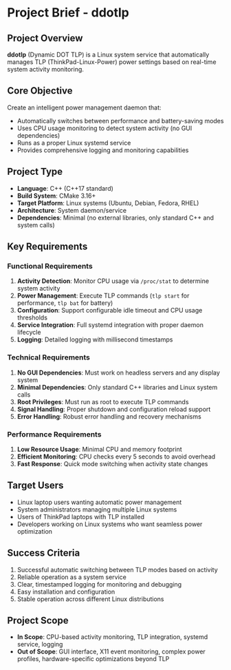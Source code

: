 # Project Brief - ddotlp

## Project Overview
**ddotlp** (Dynamic DOT TLP) is a Linux system service that automatically manages TLP (ThinkPad-Linux-Power) power settings based on real-time system activity monitoring.

## Core Objective
Create an intelligent power management daemon that:
- Automatically switches between performance and battery-saving modes
- Uses CPU usage monitoring to detect system activity (no GUI dependencies)
- Runs as a proper Linux systemd service
- Provides comprehensive logging and monitoring capabilities

## Project Type
- **Language**: C++ (C++17 standard)
- **Build System**: CMake 3.16+
- **Target Platform**: Linux systems (Ubuntu, Debian, Fedora, RHEL)
- **Architecture**: System daemon/service
- **Dependencies**: Minimal (no external libraries, only standard C++ and system calls)

## Key Requirements

### Functional Requirements
1. **Activity Detection**: Monitor CPU usage via `/proc/stat` to determine system activity
2. **Power Management**: Execute TLP commands (`tlp start` for performance, `tlp bat` for battery)
3. **Configuration**: Support configurable idle timeout and CPU usage thresholds
4. **Service Integration**: Full systemd integration with proper daemon lifecycle
5. **Logging**: Detailed logging with millisecond timestamps

### Technical Requirements
1. **No GUI Dependencies**: Must work on headless servers and any display system
2. **Minimal Dependencies**: Only standard C++ libraries and Linux system calls
3. **Root Privileges**: Must run as root to execute TLP commands
4. **Signal Handling**: Proper shutdown and configuration reload support
5. **Error Handling**: Robust error handling and recovery mechanisms

### Performance Requirements
1. **Low Resource Usage**: Minimal CPU and memory footprint
2. **Efficient Monitoring**: CPU checks every 5 seconds to avoid overhead
3. **Fast Response**: Quick mode switching when activity state changes

## Target Users
- Linux laptop users wanting automatic power management
- System administrators managing multiple Linux systems
- Users of ThinkPad laptops with TLP installed
- Developers working on Linux systems who want seamless power optimization

## Success Criteria
1. Successful automatic switching between TLP modes based on activity
2. Reliable operation as a system service
3. Clear, timestamped logging for monitoring and debugging
4. Easy installation and configuration
5. Stable operation across different Linux distributions

## Project Scope
- **In Scope**: CPU-based activity monitoring, TLP integration, systemd service, logging
- **Out of Scope**: GUI interface, X11 event monitoring, complex power profiles, hardware-specific optimizations beyond TLP
